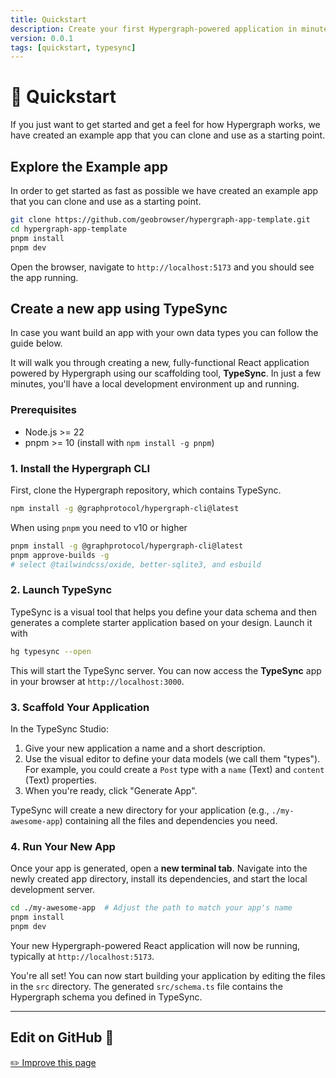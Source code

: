 ```yaml
---
title: Quickstart
description: Create your first Hypergraph-powered application in minutes with TypeSync.
version: 0.0.1
tags: [quickstart, typesync]
---
```


# 🚀 Quickstart

If you just want to get started and get a feel for how Hypergraph works, we have created an example app that you can clone and use as a starting point.

## Explore the Example app

In order to get started as fast as possible we have created an example app that you can clone and use as a starting point.

```bash
git clone https://github.com/geobrowser/hypergraph-app-template.git
cd hypergraph-app-template
pnpm install
pnpm dev
```

Open the browser, navigate to `http://localhost:5173` and you should see the app running.

## Create a new app using TypeSync

In case you want build an app with your own data types you can follow the guide below.

It will walk you through creating a new, fully-functional React application powered by Hypergraph using our scaffolding tool, **TypeSync**. In just a few minutes, you'll have a local development environment up and running.

### Prerequisites

- Node.js >= 22
- pnpm >= 10 (install with `npm install -g pnpm`)

### 1. Install the Hypergraph CLI

First, clone the Hypergraph repository, which contains TypeSync.

```bash
npm install -g @graphprotocol/hypergraph-cli@latest
```

When using `pnpm` you need to v10 or higher

```bash
pnpm install -g @graphprotocol/hypergraph-cli@latest
pnpm approve-builds -g
# select @tailwindcss/oxide, better-sqlite3, and esbuild
```

### 2. Launch TypeSync

TypeSync is a visual tool that helps you define your data schema and then generates a complete starter application based on your design. Launch it with

```bash
hg typesync --open
```

This will start the TypeSync server. You can now access the **TypeSync** app in your browser at `http://localhost:3000`.

### 3. Scaffold Your Application

In the TypeSync Studio:

1.  Give your new application a name and a short description.
2.  Use the visual editor to define your data models (we call them "types"). For example, you could create a `Post` type with a `name` (Text) and `content` (Text) properties.
3.  When you're ready, click "Generate App".

TypeSync will create a new directory for your application (e.g., `./my-awesome-app`) containing all the files and dependencies you need.

### 4. Run Your New App

Once your app is generated, open a **new terminal tab**. Navigate into the newly created app directory, install its dependencies, and start the local development server.

```bash
cd ./my-awesome-app  # Adjust the path to match your app's name
pnpm install
pnpm dev
```

Your new Hypergraph-powered React application will now be running, typically at `http://localhost:5173`.

You're all set! You can now start building your application by editing the files in the `src` directory. The generated `src/schema.ts` file contains the Hypergraph schema you defined in TypeSync.

---

## Edit on GitHub :bust_in_silhouette:

[✏️ Improve this page](https://github.com/graphprotocol/hypergraph/edit/main/docs/docs/quickstart.md)

```

```
